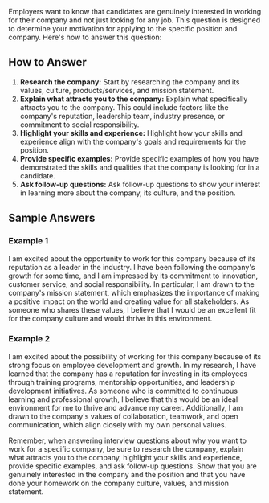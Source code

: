 
Employers want to know that candidates are genuinely interested in working for their company and not just looking for any job. This question is designed to determine your motivation for applying to the specific position and company. Here's how to answer this question:

How to Answer
-------------

1. **Research the company:** Start by researching the company and its values, culture, products/services, and mission statement.
2. **Explain what attracts you to the company:** Explain what specifically attracts you to the company. This could include factors like the company's reputation, leadership team, industry presence, or commitment to social responsibility.
3. **Highlight your skills and experience:** Highlight how your skills and experience align with the company's goals and requirements for the position.
4. **Provide specific examples:** Provide specific examples of how you have demonstrated the skills and qualities that the company is looking for in a candidate.
5. **Ask follow-up questions:** Ask follow-up questions to show your interest in learning more about the company, its culture, and the position.

Sample Answers
--------------

### Example 1

I am excited about the opportunity to work for this company because of its reputation as a leader in the industry. I have been following the company's growth for some time, and I am impressed by its commitment to innovation, customer service, and social responsibility. In particular, I am drawn to the company's mission statement, which emphasizes the importance of making a positive impact on the world and creating value for all stakeholders. As someone who shares these values, I believe that I would be an excellent fit for the company culture and would thrive in this environment.

### Example 2

I am excited about the possibility of working for this company because of its strong focus on employee development and growth. In my research, I have learned that the company has a reputation for investing in its employees through training programs, mentorship opportunities, and leadership development initiatives. As someone who is committed to continuous learning and professional growth, I believe that this would be an ideal environment for me to thrive and advance my career. Additionally, I am drawn to the company's values of collaboration, teamwork, and open communication, which align closely with my own personal values.

Remember, when answering interview questions about why you want to work for a specific company, be sure to research the company, explain what attracts you to the company, highlight your skills and experience, provide specific examples, and ask follow-up questions. Show that you are genuinely interested in the company and the position and that you have done your homework on the company culture, values, and mission statement.
